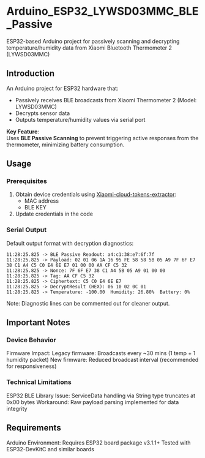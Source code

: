 # Arduino_ESP32_LYWSD03MMC_BLE_Passive
ESP32-based Arduino project for passively scanning and decrypting temperature/humidity data from Xiaomi Bluetooth Thermometer 2 (LYWSD03MMC)

## Introduction
An Arduino project for ESP32 hardware that:
- Passively receives BLE broadcasts from Xiaomi Thermometer 2 (Model: LYWSD03MMC)
- Decrypts sensor data
- Outputs temperature/humidity values via serial port

**Key Feature**:  
Uses **BLE Passive Scanning** to prevent triggering active responses from the thermometer, minimizing battery consumption.

## Usage
### Prerequisites
1. Obtain device credentials using [Xiaomi-cloud-tokens-extractor](https://github.com/PiotrMachowski/Xiaomi-cloud-tokens-extractor):
   - MAC address
   - BLE KEY
2. Update credentials in the code

### Serial Output
Default output format with decryption diagnostics:
```text
11:28:25.825 -> BLE Passive Readout: a4:c1:38:e7:6f:7f
11:28:25.825 -> Payload: 02 01 06 1A 16 95 FE 58 58 5B 05 A9 7F 6F E7 38 C1 A4 C5 C0 E4 6E E7 01 00 00 AA CF C5 32 
11:28:25.825 -> Nonce: 7F 6F E7 38 C1 A4 5B 05 A9 01 00 00 
11:28:25.825 -> Tag: AA CF C5 32 
11:28:25.825 -> Ciphertext: C5 C0 E4 6E E7 
11:28:25.825 -> DecryptResult (HEX): 06 10 02 0C 01 
11:28:25.825 -> Temperature: -100.00  Humidity: 26.80%  Battery: 0%
```
Note: Diagnostic lines can be commented out for cleaner output.

## Important Notes
### Device Behavior
Firmware Impact:
Legacy firmware: Broadcasts every ~30 mins (1 temp + 1 humidity packet)
New firmware: Reduced broadcast interval (recommended for responsiveness)
### Technical Limitations
ESP32 BLE Library Issue:
ServiceData handling via String type truncates at 0x00 bytes
Workaround: Raw payload parsing implemented for data integrity
## Requirements
Arduino Environment:
Requires ESP32 board package v3.1.1+
Tested with ESP32-DevKitC and similar boards
